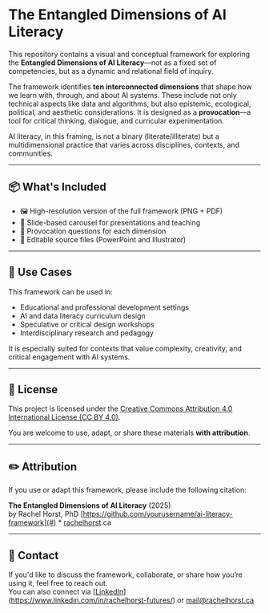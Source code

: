 # The Entangled Dimensions of AI Literacy

This repository contains a visual and conceptual framework for exploring the **Entangled Dimensions of AI Literacy**—not as a fixed set of competencies, but as a dynamic and relational field of inquiry.

The framework identifies **ten interconnected dimensions** that shape how we learn with, through, and about AI systems. These include not only technical aspects like data and algorithms, but also epistemic, ecological, political, and aesthetic considerations. It is designed as a **provocation**—a tool for critical thinking, dialogue, and curricular experimentation.

AI literacy, in this framing, is not a binary (literate/illiterate) but a multidimensional practice that varies across disciplines, contexts, and communities.

---

## 📦 What's Included

- 🖼️ High-resolution version of the full framework (PNG + PDF)
- 🧭 Slide-based carousel for presentations and teaching
- 📝 Provocation questions for each dimension
- 🎨 Editable source files (PowerPoint and Illustrator)

---

## 🧠 Use Cases

This framework can be used in:

- Educational and professional development settings
- AI and data literacy curriculum design
- Speculative or critical design workshops
- Interdisciplinary research and pedagogy

It is especially suited for contexts that value complexity, creativity, and critical engagement with AI systems.

---

## 📜 License

This project is licensed under the [Creative Commons Attribution 4.0 International License (CC BY 4.0)](https://creativecommons.org/licenses/by/4.0/).

You are welcome to use, adapt, or share these materials **with attribution**.

---

## ✏️ Attribution

If you use or adapt this framework, please include the following citation:

**The Entangled Dimensions of AI Literacy** (2025)  
by Rachel Horst, PhD 
[https://github.com/yourusername/ai-literacy-framework](#) * [rachelhorst](https://www.rachelhorst.ca/).ca

---

## 🤝 Contact

If you'd like to discuss the framework, collaborate, or share how you’re using it, feel free to reach out.  
You can also connect via [[LinkedIn](#)](https://www.linkedin.com/in/rachelhorst-futures/) or mail@rachelhorst.ca

